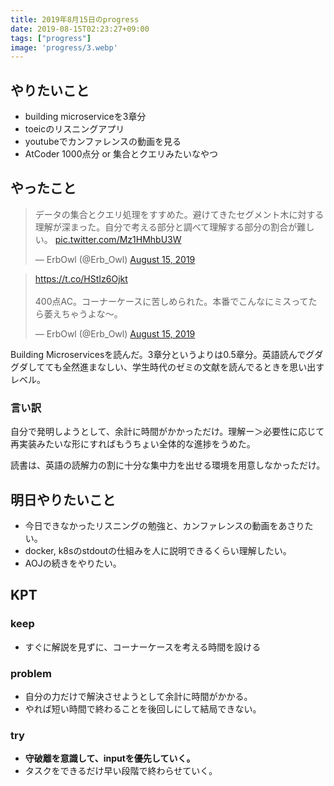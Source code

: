 ```yaml
---
title: 2019年8月15日のprogress
date: 2019-08-15T02:23:27+09:00
tags: ["progress"]
image: 'progress/3.webp'
---
```


## やりたいこと
<!-- 実現可能性を考慮して -->
- building microserviceを3章分
- toeicのリスニングアプリ
- youtubeでカンファレンスの動画を見る
- AtCoder 1000点分 or 集合とクエリみたいなやつ

## やったこと
<!-- twitterとか埋め込みながら -->
<blockquote class="twitter-tweet"><p lang="ja" dir="ltr">データの集合とクエリ処理をすすめた。避けてきたセグメント木に対する理解が深まった。自分で考える部分と調べて理解する部分の割合が難しい。 <a href="https://t.co/Mz1HMhbU3W">pic.twitter.com/Mz1HMhbU3W</a></p>&mdash; ErbOwl (@Erb_Owl) <a href="https://twitter.com/Erb_Owl/status/1161891791253065733?ref_src=twsrc%5Etfw">August 15, 2019</a></blockquote> <script async src="https://platform.twitter.com/widgets.js" charset="utf-8"></script>

<blockquote class="twitter-tweet"><p lang="ja" dir="ltr"><a href="https://t.co/HStIz6Ojkt">https://t.co/HStIz6Ojkt</a><br><br>400点AC。コーナーケースに苦しめられた。本番でこんなにミスってたら萎えちゃうよな〜。</p>&mdash; ErbOwl (@Erb_Owl) <a href="https://twitter.com/Erb_Owl/status/1161909381518069761?ref_src=twsrc%5Etfw">August 15, 2019</a></blockquote> <script async src="https://platform.twitter.com/widgets.js" charset="utf-8"></script>

Building Microservicesを読んだ。3章分というよりは0.5章分。英語読んでグダグダしてても全然進まなしい、学生時代のゼミの文献を読んでるときを思い出すレベル。

### 言い訳

自分で発明しようとして、余計に時間がかかっただけ。理解ー＞必要性に応じて再実装みたいな形にすればもうちょい全体的な進捗をうめた。

読書は、英語の読解力の割に十分な集中力を出せる環境を用意しなかっただけ。

## 明日やりたいこと
<!-- - 実現可能性を考慮せずに -->
- 今日できなかったリスニングの勉強と、カンファレンスの動画をあさりたい。
- docker, k8sのstdoutの仕組みを人に説明できるくらい理解したい。
- AOJの続きをやりたい。

## KPT
<!-- やりたいこととやったことの差分を埋めるために必要なこと -->
### keep

- すぐに解説を見ずに、コーナーケースを考える時間を設ける

### problem

- 自分の力だけで解決させようとして余計に時間がかかる。
- やれば短い時間で終わることを後回しにして結局できない。

### try

- **守破離を意識して、inputを優先していく。**
- タスクをできるだけ早い段階で終わらせていく。

